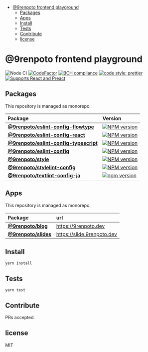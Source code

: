 <!-- START doctoc generated TOC please keep comment here to allow auto update -->
<!-- DON'T EDIT THIS SECTION, INSTEAD RE-RUN doctoc TO UPDATE -->

- [@9renpoto frontend playground](#9renpoto-frontend-playground)
  - [Packages](#packages)
  - [Apps](#apps)
  - [Install](#install)
  - [Tests](#tests)
  - [Contribute](#contribute)
  - [license](#license)

<!-- END doctoc generated TOC please keep comment here to allow auto update -->

# @9renpoto frontend playground

![Node CI](https://github.com/9renpoto/frontend/workflows/Node%20CI/badge.svg)
[![CodeFactor](https://www.codefactor.io/repository/github/9renpoto/frontend/badge)](https://www.codefactor.io/repository/github/9renpoto/frontend)
[![BCH compliance](https://bettercodehub.com/edge/badge/9renpoto/frontend?branch=master)](https://bettercodehub.com/)
[![code style: prettier](https://img.shields.io/badge/code_style-prettier-ff69b4.svg?style=flat-square)](https://github.com/prettier/prettier)
[![Supports React and Preact][react-badge]][react]

## Packages

This repository is managed as monorepo.

| Package                                                                       | Version                                                                                                                                                |
| :---------------------------------------------------------------------------- | :----------------------------------------------------------------------------------------------------------------------------------------------------- |
| **[@9renpoto/eslint-config-flowtype](./packages/eslint-config-flowtype)**     | [![NPM version](https://badge.fury.io/js/%409renpoto%2Feslint-config-flowtype.svg)](https://badge.fury.io/js/%409renpoto%2Feslint-config-flowtype)     |
| **[@9renpoto/eslint-config-react](./packages/eslint-config-react)**           | [![NPM version](https://badge.fury.io/js/%409renpoto%2Feslint-config-react.svg)](https://badge.fury.io/js/%409renpoto%2Feslint-config-react)           |
| **[@9renpoto/eslint-config-typescript](./packages/eslint-config-typescript)** | [![NPM version](https://badge.fury.io/js/%409renpoto%2Feslint-config-typescript.svg)](https://badge.fury.io/js/%409renpoto%2Feslint-config-typescript) |
| **[@9renpoto/eslint-config](./packages/eslint-config)**                       | [![NPM version](https://badge.fury.io/js/%409renpoto%2Feslint-config.svg)](https://badge.fury.io/js/%409renpoto%2Feslint-config)                       |
| **[@9renpoto/style](./packages/style)**                                       | [![NPM version](https://badge.fury.io/js/%409renpoto%2Fstyle.svg)](https://badge.fury.io/js/%409renpoto%2Fstyle)                                       |
| **[@9renpoto/stylelint-config](./packages/stylelint-config)**                 | [![NPM version](https://badge.fury.io/js/%409renpoto%2Fstylelint-config.svg)](https://badge.fury.io/js/%409renpoto%2Fstylelint-config)                 |
| **[@9renpoto/textlint-config-ja](./packages/textlint-config-ja)**             | [![npm version](https://badge.fury.io/js/%409renpoto%2Ftextlint-config-ja.svg)](https://badge.fury.io/js/%409renpoto%2Ftextlint-config-ja)             |

## Apps

This repository is managed as monorepo.

| Package                               | url                          |
| :------------------------------------ | :--------------------------- |
| **[@9renpoto/blog](./apps/blog)**     | <https://9renpoto.dev>       |
| **[@9renpoto/slides](./apps/slides)** | <https://slide.9renpoto.dev> |

## Install

    yarn install

## Tests

    yarn test

## Contribute

PRs accepted.

## license

MIT

[react-badge]: https://img.shields.io/badge/%E2%9A%9B%EF%B8%8F-(p)react-00d8ff.svg?style=flat-square
[react]: https://facebook.github.io/react/
